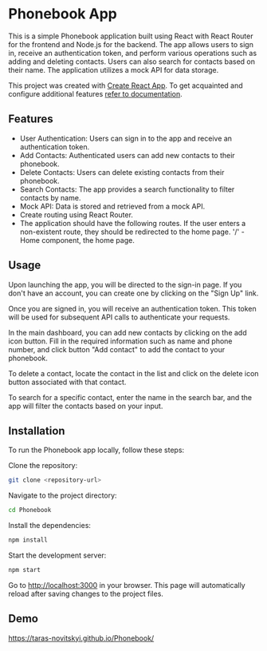 
# Phonebook App
This is a simple Phonebook application built using React with React Router for the frontend and Node.js for the backend. The app allows users to sign in, receive an authentication token, and perform various operations such as adding and deleting contacts. Users can also search for contacts based on their name. The application utilizes a mock API for data storage.

This project was created with [Create React App](https://github.com/facebook/create-react-app).
To get acquainted and configure additional features
[refer to documentation](https://facebook.github.io/create-react-app/docs/getting-started).

## Features

- User Authentication: Users can sign in to the app and receive an authentication token.
- Add Contacts: Authenticated users can add new contacts to their phonebook.
- Delete Contacts: Users can delete existing contacts from their phonebook.
- Search Contacts: The app provides a search functionality to filter contacts by name.
- Mock API: Data is stored and retrieved from a mock API.
- Create routing using React Router.
- The application should have the following routes. If the user enters a non-existent route, they should be redirected to the home page. '/' - Home component, the home page. 



## Usage

Upon launching the app, you will be directed to the sign-in page. If you don't have an account, you can create one by clicking on the "Sign Up" link.

Once you are signed in, you will receive an authentication token. This token will be used for subsequent API calls to authenticate your requests.

In the main dashboard, you can add new contacts by clicking on the add icon button. Fill in the required information such as name and phone number, and click button "Add contact" to add the contact to your phonebook.

To delete a contact, locate the contact in the list and click on the delete icon button associated with that contact.

To search for a specific contact, enter the name in the search bar, and the app will filter the contacts based on your input.


## Installation

To run the Phonebook app locally, follow these steps:

Clone the repository:

```bash
git clone <repository-url>
```

Navigate to the project directory:

```bash
cd Phonebook
```
Install the dependencies:

```bash
npm install
```

Start the development server:

```bash
npm start
```

Go to [http://localhost:3000](http://localhost:3000) in your browser.
This page will automatically reload after saving changes to the project files.

## Demo

https://taras-novitskyi.github.io/Phonebook/

